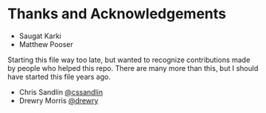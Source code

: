 # Thanks and Acknowledgements

* Saugat Karki
* Matthew Pooser

Starting this file way too late, but wanted to recognize contributions made by people who helped this repo. There are many more than this, but I should have started this file years ago.

* Chris Sandlin [@cssandlin](https://github.com/cssandlin)
* Drewry Morris [@drewry](https://github.com/drewry)
